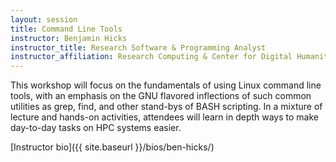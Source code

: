 ```yaml
---
layout: session
title: Command Line Tools
instructor: Benjamin Hicks
instructor_title: Research Software & Programming Analyst
instructor_affiliation: Research Computing & Center for Digital Humanities, Princeton University
---
```


This workshop will focus on the fundamentals of using Linux command line tools,
with an emphasis on the GNU flavored inflections of such common utilities as
grep, find, and other stand-bys of BASH scripting. In a mixture of lecture
and hands-on activities, attendees will learn in depth ways to
make day-to-day tasks on HPC systems easier.

[Instructor bio]({{ site.baseurl }}/bios/ben-hicks/)
